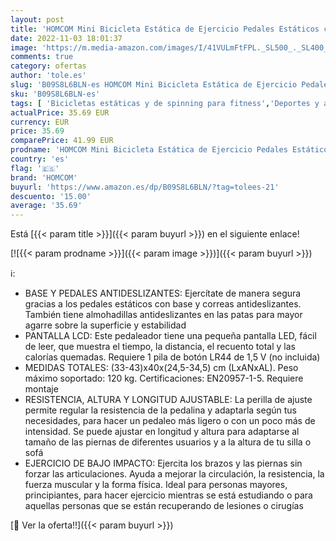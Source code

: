 ```yaml
---
layout: post
title: 'HOMCOM Mini Bicicleta Estática de Ejercicio Pedales Estáticos con Altura y Longitud Ajustables Pantalla LCD Máquina Pedalear de Manos y Piernas 33-43x40x24 5-34 5 cm Negro'
date: 2022-11-03 18:01:37
image: 'https://m.media-amazon.com/images/I/41VULmFtFPL._SL500_._SL400_.jpg'
comments: true
category: ofertas
author: 'tole.es'
slug: 'B09S8L6BLN-es HOMCOM Mini Bicicleta Estática de Ejercicio Pedales...'
sku: 'B09S8L6BLN-es'
tags: [ 'Bicicletas estáticas y de spinning para fitness','Deportes y aire libre','Fitness y ejercicio','Máquinas de cardio para fitness','bicicleta','homcom','🇪🇸', ]
actualPrice: 35.69 EUR
currency: EUR
price: 35.69
comparePrice: 41.99 EUR
prodname: 'HOMCOM Mini Bicicleta Estática de Ejercicio Pedales Estáticos con Altura y Longitud Ajustables Pantalla LCD Máquina Pedalear de Manos y Piernas 33-43x40x24 5-34 5 cm Negro'
country: 'es'
flag: '🇪🇸'
brand: 'HOMCOM'
buyurl: 'https://www.amazon.es/dp/B09S8L6BLN/?tag=tolees-21'
descuento: '15.00'
average: '35.69'
---
```


Está [{{< param title >}}]({{< param buyurl >}}) en el siguiente enlace!

[![{{< param prodname >}}]({{< param image >}})]({{< param buyurl >}})

ℹ️:

- BASE Y PEDALES ANTIDESLIZANTES: Ejercítate de manera segura gracias a los pedales estáticos con base y correas antideslizantes. También tiene almohadillas antideslizantes en las patas para mayor agarre sobre la superficie y estabilidad
- PANTALLA LCD: Este pedaleador tiene una pequeña pantalla LED, fácil de leer, que muestra el tiempo, la distancia, el recuento total y las calorías quemadas. Requiere 1 pila de botón LR44 de 1,5 V (no incluida)
- MEDIDAS TOTALES: (33-43)x40x(24,5-34,5) cm (LxANxAL). Peso máximo soportado: 120 kg. Certificaciones: EN20957-1-5. Requiere montaje
- RESISTENCIA, ALTURA Y LONGITUD AJUSTABLE: La perilla de ajuste permite regular la resistencia de la pedalina y adaptarla según tus necesidades, para hacer un pedaleo más ligero o con un poco más de intensidad. Se puede ajustar en longitud y altura para adaptarse al tamaño de las piernas de diferentes usuarios y a la altura de tu silla o sofá
- EJERCICIO DE BAJO IMPACTO: Ejercita los brazos y las piernas sin forzar las articulaciones. Ayuda a mejorar la circulación, la resistencia, la fuerza muscular y la forma física. Ideal para personas mayores, principiantes, para hacer ejercicio mientras se está estudiando o para aquellas personas que se están recuperando de lesiones o cirugías

[🛒 Ver la oferta!!]({{< param buyurl >}})
